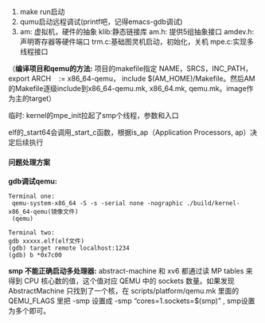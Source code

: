 1. make run启动
2. qumu启动远程调试(printf吧，记得emacs-gdb调试)
3. am: 虚拟机，硬件的抽象  klib:静态链接库
	am.h: 提供5组抽象接口
	amdev.h: 声明寄存器等硬件端口
	trm.c:基础图灵机启动，初始化，关机
	mpe.c:实现多线程接口

（**编译项目和qemu的方法:** 项目的makefile指定 NAME，SRCS，INC_PATH，export ARCH    := x86_64-qemu， include $(AM_HOME)/Makefile。然后AM的Makefile逐级include到x86_64-qemu.mk, x86_64.mk, qemu.mk。image作为主的target）


临时:
kernel的mpe_init拉起了smp个线程，参数和入口

elf的_start64会调用_start_c函数，根据is_ap（Application Processors, ap）决定后续执行

#### 问题处理方案
**gdb调试qemu:**
```
Terminal one:
 qemu-system-x86_64 -S -s -serial none -nographic ./build/kernel-x86_64-qemu(镜像文件)
 (qemu)
 
Terminal two:
gdb xxxxx.elf(elf文件)
(gdb) target remote localhost:1234
(gdb) b *0x7c00
```

**smp 不能正确启动多处理器:**
abstract-machine 和 xv6 都通过读 MP tables 来得到 CPU 核心数的值，这个值对应 QEMU 中的 sockets 数量。如果发现 AbstractMachine 只找到了一个核，在 scripts/platform/qemu.mk 里面的 QEMU_FLAGS 里把 -smp 设置成 -smp “cores=1.sockets=$(smp)” , smp设置为多个即可。
